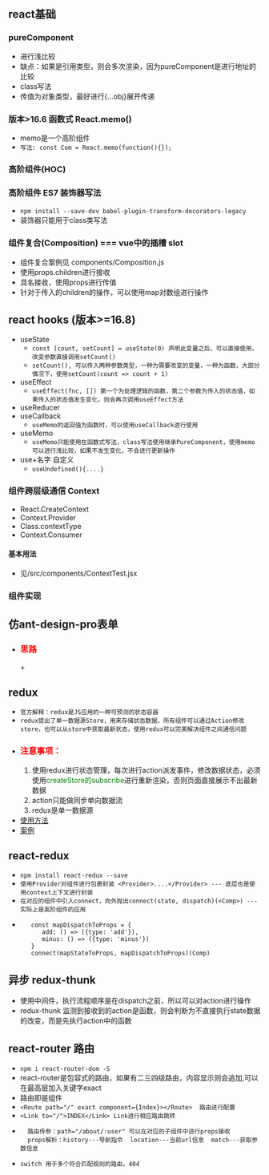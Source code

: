 ## react基础
### pureComponent
- 进行浅比较
- 缺点：如果是引用类型，则会多次渲染，因为pureComponent是进行地址的比较
- class写法
- 传值为对象类型，最好进行{...obj}展开传递
### 版本>16.6 函数式 React.memo()
- memo是一个高阶组件
- ```写法: const Com = React.memo(function(){});```
### 高阶组件(HOC)
### 高阶组件 ES7 装饰器写法
- ```npm install --save-dev babel-plugin-transform-decorators-legacy```
- 装饰器只能用于class类写法
### 组件复合(Composition) === vue中的插槽 slot
- 组件复合案例见 components/Composition.js
- 使用props.children进行接收
- 具名接收，使用props进行传值
- 针对于传入的children的操作，可以使用map对数组进行操作
## react hooks (版本>=16.8)
- useState
    - ```const [count, setCount] = useState(0) 声明此变量之后，可以直接使用，改变参数直接调用setCount()```
    - ```setCount(), 可以传入两种参数类型，一种为需要改变的变量，一种为函数，大部分情况下，使用setCount(count => count + 1)```
- useEffect
    - ```useEffect(fnc, []) 第一个为处理逻辑的函数，第二个参数为传入的状态值，如果传入的状态值发生变化，则会再次调用useEffect方法```
- useReducer
- useCallback
    - ```useMemo的返回值为函数时，可以使用useCallback进行使用```
- useMemo
    - ```useMemo只能使用在函数式写法，class写法使用继承PureComponent，使用memo可以进行浅比较，如果不发生变化，不会进行更新操作```
- use+名字 自定义
    - ```useUndefined(){....}```
### 组件跨层级通信 Context
- React.CreateContext
- Context.Provider
- Class.contextType
- Context.Consumer
#### 基本用法
- 见/src/components/ContextTest.jsx
### 组件实现
## 仿ant-design-pro表单
- **<h3><font color=red>思路</font></h3>**
    + 
## redux
- ```官方解释：redux是JS应用的一种可预测的状态容器```
- ```redux提出了单一数据源Store，用来存储状态数据，所有组件可以通过Action修改store，也可以从store中获取最新状态，使用redux可以完美解决组件之间通信问题```
- **<h3><font color=#FF0000>注意事项：</font></h3>** 
    1. 使用redux进行状态管理，每次进行action派发事件，修改数据状态，必须使用<font color=#008000>createStore的subscribe</font>进行重新渲染，否则页面直接展示不出最新数据
    2. action只能做同步单向数据流
    3. redux是单一数据源
- [使用方法](./src/store.js)
- [案例](./src/components/ReduxTest.jsx)
## react-redux
- ```npm install react-redux --save```
- ```使用Provider对组件进行包裹封装 <Provider>....</Provider> --- 底层也是使用context上下文进行封装```
- ```在对应的组件中引入connect，向外抛出connect(state, dispatch)(<Comp>) --- 实际上是高阶组件的应用```
- ```const mapStateToProps = state => ({num: state})
     const mapDispatchToProps = {
        add: () => ({type: 'add'}),
        minus: () => ({type: 'minus'})
     }
     connect(mapStateToProps, mapDispatchToProps)(Comp)
    ```
## 异步 redux-thunk
- 使用中间件，执行流程顺序是在dispatch之前，所以可以对action进行操作
- redux-thunk 监测到接收到的action是函数，则会判断为不直接执行state数据的改变，而是先执行action中的函数
## react-router 路由
- ```npm i react-router-dom -S```
- react-router是包容式的路由，如果有二三四级路由，内容显示则会追加,可以在最高层加入关键字exact
- 路由即是组件
- ```<Route path="/" exact component={Index}></Route>  路由进行配置```
- ```<Link to="/">INDEX</Link> Link进行相应路由跳转```
- ```
    路由传参：path="/about/:user" 可以在对应的子组件中进行props接收
    props解析：history---导航指令  location---当前url信息  match---获取参数信息
    ```
- ```switch 用于多个符合匹配规则的路由，404```